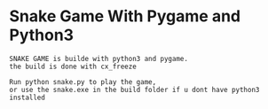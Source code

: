 # Snake Game With Pygame and Python3
```
SNAKE GAME is builde with python3 and pygame.
the build is done with cx_freeze

Run python snake.py to play the game,
or use the snake.exe in the build folder if u dont have python3 installed
```